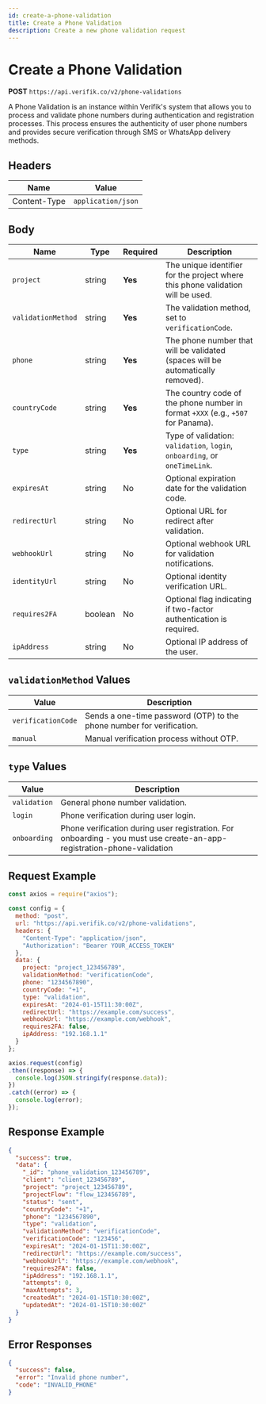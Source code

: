 ```yaml
---
id: create-a-phone-validation
title: Create a Phone Validation
description: Create a new phone validation request
---
```


# Create a Phone Validation

**POST** `https://api.verifik.co/v2/phone-validations`

A Phone Validation is an instance within Verifik's system that allows you to process and validate phone numbers during authentication and registration processes. This process ensures the authenticity of user phone numbers and provides secure verification through SMS or WhatsApp delivery methods.

## Headers

| Name         | Value              |
| ------------ | ------------------ |
| Content-Type | `application/json` |

## Body

| Name               | Type    | Required | Description                                                                                                 |
| ------------------ | ------- | -------- | ----------------------------------------------------------------------------------------------------------- |
| `project`          | string  | **Yes**  | The unique identifier for the project where this phone validation will be used.                             |
| `validationMethod` | string  | **Yes**  | The validation method, set to `verificationCode`.                                                           |
| `phone`            | string  | **Yes**  | The phone number that will be validated (spaces will be automatically removed).                             |
| `countryCode`      | string  | **Yes**  | The country code of the phone number in format `+XXX` (e.g., `+507` for Panama).                           |
| `type`             | string  | **Yes**  | Type of validation: `validation`, `login`, `onboarding`, or `oneTimeLink`.                                |
| `expiresAt`        | string  | No       | Optional expiration date for the validation code.                                                           |
| `redirectUrl`      | string  | No       | Optional URL for redirect after validation.                                                                 |
| `webhookUrl`       | string  | No       | Optional webhook URL for validation notifications.                                                          |
| `identityUrl`      | string  | No       | Optional identity verification URL.                                                                         |
| `requires2FA`      | boolean | No       | Optional flag indicating if two-factor authentication is required.                                          |
| `ipAddress`        | string  | No       | Optional IP address of the user.                                                                            |

## `validationMethod` Values

| Value              | Description                                                           |
| ------------------ | --------------------------------------------------------------------- |
| `verificationCode` | Sends a one-time password (OTP) to the phone number for verification. |
| `manual`           | Manual verification process without OTP.                              |

## `type` Values

| Value        | Description                                                                                                                                                                                                                  |
| ------------ | ---------------------------------------------------------------------------------------------------------------------------------------------------------------------------------------------------------------------------- |
| `validation` | General phone number validation.                                                                                                                                                                                             |
| `login`      | Phone verification during user login.                                                                                                                                                                                        |
| `onboarding` | Phone verification during user registration. For onboarding - you must use create-an-app-registration-phone-validation |

## Request Example

```javascript
const axios = require("axios");

const config = {
  method: "post",
  url: "https://api.verifik.co/v2/phone-validations",
  headers: {
    "Content-Type": "application/json",
    "Authorization": "Bearer YOUR_ACCESS_TOKEN"
  },
  data: {
    project: "project_123456789",
    validationMethod: "verificationCode",
    phone: "1234567890",
    countryCode: "+1",
    type: "validation",
    expiresAt: "2024-01-15T11:30:00Z",
    redirectUrl: "https://example.com/success",
    webhookUrl: "https://example.com/webhook",
    requires2FA: false,
    ipAddress: "192.168.1.1"
  }
};

axios.request(config)
.then((response) => {
  console.log(JSON.stringify(response.data));
})
.catch((error) => {
  console.log(error);
});
```

## Response Example

```json
{
  "success": true,
  "data": {
    "_id": "phone_validation_123456789",
    "client": "client_123456789",
    "project": "project_123456789",
    "projectFlow": "flow_123456789",
    "status": "sent",
    "countryCode": "+1",
    "phone": "1234567890",
    "type": "validation",
    "validationMethod": "verificationCode",
    "verificationCode": "123456",
    "expiresAt": "2024-01-15T11:30:00Z",
    "redirectUrl": "https://example.com/success",
    "webhookUrl": "https://example.com/webhook",
    "requires2FA": false,
    "ipAddress": "192.168.1.1",
    "attempts": 0,
    "maxAttempts": 3,
    "createdAt": "2024-01-15T10:30:00Z",
    "updatedAt": "2024-01-15T10:30:00Z"
  }
}
```

## Error Responses

```json
{
  "success": false,
  "error": "Invalid phone number",
  "code": "INVALID_PHONE"
}
```

